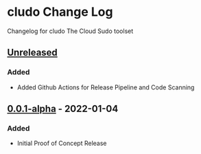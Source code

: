 # cludo Change Log

Changelog for cludo The Cloud Sudo toolset

## [Unreleased]
### Added
- Added Github Actions for Release Pipeline and Code Scanning

## [0.0.1-alpha] - 2022-01-04
### Added
- Initial Proof of Concept Release

[Unreleased]: https://github.com/coditory/changelog-parser-action/compare/v0.0.1-alpha...HEAD
[0.0.1-alpha]: https://github.com/coditory/changelog-parser-action/releases/tag/v0.0.1-alpha
